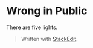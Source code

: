 
# Wrong in Public

There are five lights.



> Written with [StackEdit](https://stackedit.io/).
<!--stackedit_data:
eyJoaXN0b3J5IjpbLTE4NzgzNzYwMyw4NTg1NTcxODVdfQ==
-->